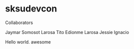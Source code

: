 # sksudevcon

Collaborators

Jaymar Somosot
Larosa Tito
Edionme Larosa 
Jessie Ignacio

Hello world. 
awesome

